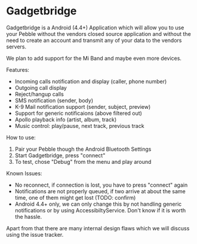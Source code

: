 Gadgetbridge
============

Gadgetbridge is a Android (4.4+) Application which will allow you to use your
Pebble without the vendors closed source application and without the need to
create an account and transmit any of your data to the vendors servers.

We plan to add support for the Mi Band and maybe even more devices.

Features:

* Incoming calls notification and display (caller, phone number)
* Outgoing call display
* Reject/hangup calls
* SMS notification (sender, body)
* K-9 Mail notification support (sender, subject, preview)
* Support for generic notificaions (above filtered out)
* Apollo playback info (artist, album, track)
* Music control: play/pause, next track, previous track

How to use:

1. Pair your Pebble though the Android Bluetooth Settings
2. Start Gadgetbridge, press "connect"
3. To test, chose "Debug" from the menu and play around

Known Issues:

* No reconnect, if connection is lost, you have to press "connect" again
* Notifications are not properly queued, if two arrive at about the same time,
  one of them might get lost (TODO: confirm)
* Android 4.4+ only, we can only change this by not handling generic
  notifications or by using AccessibiltyService. Don't know if it is worth the
  hassle.

Apart from that there are many internal design flaws which we will discuss using
the issue tracker.